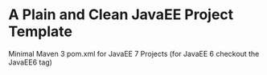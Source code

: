 A Plain and Clean JavaEE Project Template
==================

Minimal Maven 3 pom.xml for JavaEE 7 Projects (for JavaEE 6 checkout the JavaEE6 tag)
